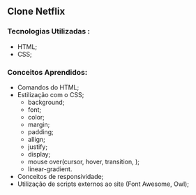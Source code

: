 ##	Clone Netflix 

### Tecnologias Utilizadas :

* HTML;
* CSS;

### Conceitos Aprendidos: 

* Comandos do HTML;
* Estilização com o CSS;
  * background;
  * font;
  * color;
  * margin;
  * padding;
  * allign;
  *  justify;
  * display;
  * mouse over(cursor, hover, transition, );
  * linear-gradient.
* Conceitos de responsividade;
* Utilização de scripts externos ao site (Font Awesome, Owl);

